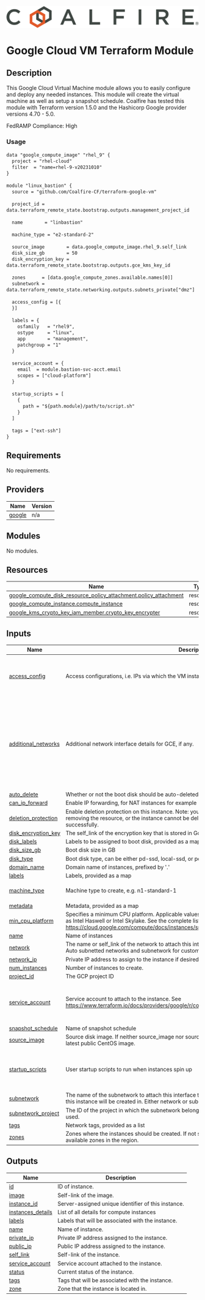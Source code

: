 ![Coalfire](coalfire_logo.png)

# Google Cloud VM Terraform Module

## Description

This Google Cloud Virtual Machine module allows you to easily configure and deploy any needed instances. This module will create the virtual machine as well as setup a snapshot schedule. Coalfire has tested this module with Terraform version 1.5.0 and the Hashicorp Google provider versions 4.70 - 5.0.

FedRAMP Compliance: High

### Usage

```hcl
data "google_compute_image" "rhel_9" {
  project = "rhel-cloud"
  filter  = "name=rhel-9-v20231010"
}

module "linux_bastion" {
  source = "github.com/Coalfire-CF/terraform-google-vm"

  project_id = data.terraform_remote_state.bootstrap.outputs.management_project_id

  name        = "linbastion"

  machine_type = "e2-standard-2"

  source_image        = data.google_compute_image.rhel_9.self_link
  disk_size_gb        = 50
  disk_encryption_key = data.terraform_remote_state.bootstrap.outputs.gce_kms_key_id

  zones      = [data.google_compute_zones.available.names[0]]
  subnetwork = data.terraform_remote_state.networking.outputs.subnets_private["dmz"]

  access_config = [{
  }]

  labels = {
    osfamily   = "rhel9",
    ostype     = "linux",
    app        = "management",
    patchgroup = "1"
  }

  service_account = {
    email  = module.bastion-svc-acct.email
    scopes = ["cloud-platform"]
  }

  startup_scripts = [
    {
      path = "${path.module}/path/to/script.sh"
    }
  ]

  tags = ["ext-ssh"]
}
```

<!-- BEGIN_TF_DOCS -->
## Requirements

No requirements.

## Providers

| Name | Version |
|------|---------|
| <a name="provider_google"></a> [google](#provider\_google) | n/a |

## Modules

No modules.

## Resources

| Name | Type |
|------|------|
| [google_compute_disk_resource_policy_attachment.policy_attachment](https://registry.terraform.io/providers/hashicorp/google/latest/docs/resources/compute_disk_resource_policy_attachment) | resource |
| [google_compute_instance.compute_instance](https://registry.terraform.io/providers/hashicorp/google/latest/docs/resources/compute_instance) | resource |
| [google_kms_crypto_key_iam_member.crypto_key_encrypter](https://registry.terraform.io/providers/hashicorp/google/latest/docs/resources/kms_crypto_key_iam_member) | resource |

## Inputs

| Name | Description | Type | Default | Required |
|------|-------------|------|---------|:--------:|
| <a name="input_access_config"></a> [access\_config](#input\_access\_config) | Access configurations, i.e. IPs via which the VM instance can be accessed via the Internet. | <pre>list(object({<br>    nat_ip       = optional(any, null)<br>    network_tier = optional(string, "PREMIUM")<br>  }))</pre> | `[]` | no |
| <a name="input_additional_networks"></a> [additional\_networks](#input\_additional\_networks) | Additional network interface details for GCE, if any. | <pre>list(object({<br>    network            = string<br>    subnetwork         = string<br>    subnetwork_project = string<br>    network_ip         = any<br>    access_config = list(object({<br>      nat_ip       = string<br>      network_tier = string<br>    }))<br>  }))</pre> | `[]` | no |
| <a name="input_auto_delete"></a> [auto\_delete](#input\_auto\_delete) | Whether or not the boot disk should be auto-deleted | `bool` | `true` | no |
| <a name="input_can_ip_forward"></a> [can\_ip\_forward](#input\_can\_ip\_forward) | Enable IP forwarding, for NAT instances for example | `bool` | `false` | no |
| <a name="input_deletion_protection"></a> [deletion\_protection](#input\_deletion\_protection) | Enable deletion protection on this instance. Note: you must disable deletion protection before removing the resource, or the instance cannot be deleted and the Terraform run will not complete successfully. | `bool` | `false` | no |
| <a name="input_disk_encryption_key"></a> [disk\_encryption\_key](#input\_disk\_encryption\_key) | The self\_link of the encryption key that is stored in Google Cloud KMS to encrypt this disk. | `string` | n/a | yes |
| <a name="input_disk_labels"></a> [disk\_labels](#input\_disk\_labels) | Labels to be assigned to boot disk, provided as a map | `map(string)` | `{}` | no |
| <a name="input_disk_size_gb"></a> [disk\_size\_gb](#input\_disk\_size\_gb) | Boot disk size in GB | `number` | `100` | no |
| <a name="input_disk_type"></a> [disk\_type](#input\_disk\_type) | Boot disk type, can be either pd-ssd, local-ssd, or pd-standard | `string` | `"pd-ssd"` | no |
| <a name="input_domain_name"></a> [domain\_name](#input\_domain\_name) | Domain name of instances, prefixed by '.' | `string` | `""` | no |
| <a name="input_labels"></a> [labels](#input\_labels) | Labels, provided as a map | `map(string)` | `{}` | no |
| <a name="input_machine_type"></a> [machine\_type](#input\_machine\_type) | Machine type to create, e.g. n1-standard-1 | `string` | `"n1-standard-1"` | no |
| <a name="input_metadata"></a> [metadata](#input\_metadata) | Metadata, provided as a map | `map(string)` | `{}` | no |
| <a name="input_min_cpu_platform"></a> [min\_cpu\_platform](#input\_min\_cpu\_platform) | Specifies a minimum CPU platform. Applicable values are the friendly names of CPU platforms, such as Intel Haswell or Intel Skylake. See the complete list: https://cloud.google.com/compute/docs/instances/specify-min-cpu-platform | `string` | `null` | no |
| <a name="input_name"></a> [name](#input\_name) | Name of instances | `string` | n/a | yes |
| <a name="input_network"></a> [network](#input\_network) | The name or self\_link of the network to attach this interface to. Use network attribute for Legacy or Auto subnetted networks and subnetwork for custom subnetted networks. | `string` | `""` | no |
| <a name="input_network_ip"></a> [network\_ip](#input\_network\_ip) | Private IP address to assign to the instance if desired. | `any` | `""` | no |
| <a name="input_num_instances"></a> [num\_instances](#input\_num\_instances) | Number of instances to create. | `number` | `1` | no |
| <a name="input_project_id"></a> [project\_id](#input\_project\_id) | The GCP project ID | `string` | `null` | no |
| <a name="input_service_account"></a> [service\_account](#input\_service\_account) | Service account to attach to the instance. See https://www.terraform.io/docs/providers/google/r/compute_instance_template.html#service_account. | <pre>object({<br>    email  = string<br>    scopes = optional(set(string), ["cloud-platform"])<br>  })</pre> | n/a | yes |
| <a name="input_snapshot_schedule"></a> [snapshot\_schedule](#input\_snapshot\_schedule) | Name of snapshot schedule | `string` | `null` | no |
| <a name="input_source_image"></a> [source\_image](#input\_source\_image) | Source disk image. If neither source\_image nor source\_image\_family is specified, defaults to the latest public CentOS image. | `string` | `""` | no |
| <a name="input_startup_scripts"></a> [startup\_scripts](#input\_startup\_scripts) | User startup scripts to run when instances spin up | <pre>list(object({<br>    path = string,<br>    vars = optional(map(string), {})<br>  }))</pre> | `null` | no |
| <a name="input_subnetwork"></a> [subnetwork](#input\_subnetwork) | The name of the subnetwork to attach this interface to. The subnetwork must exist in the same region this instance will be created in. Either network or subnetwork must be provided. | `string` | `""` | no |
| <a name="input_subnetwork_project"></a> [subnetwork\_project](#input\_subnetwork\_project) | The ID of the project in which the subnetwork belongs. If it is not provided, the provider project is used. | `string` | `""` | no |
| <a name="input_tags"></a> [tags](#input\_tags) | Network tags, provided as a list | `list(string)` | `[]` | no |
| <a name="input_zones"></a> [zones](#input\_zones) | Zones where the instances should be created. If not specified, instances will be spread across available zones in the region. | `list(string)` | `null` | no |

## Outputs

| Name | Description |
|------|-------------|
| <a name="output_id"></a> [id](#output\_id) | ID of instance. |
| <a name="output_image"></a> [image](#output\_image) | Self-link of the image. |
| <a name="output_instance_id"></a> [instance\_id](#output\_instance\_id) | Server-assigned unique identifier of this instance. |
| <a name="output_instances_details"></a> [instances\_details](#output\_instances\_details) | List of all details for compute instances |
| <a name="output_labels"></a> [labels](#output\_labels) | Labels that will be associated with the instance. |
| <a name="output_name"></a> [name](#output\_name) | Name of instance. |
| <a name="output_private_ip"></a> [private\_ip](#output\_private\_ip) | Private IP address assigned to the instance. |
| <a name="output_public_ip"></a> [public\_ip](#output\_public\_ip) | Public IP address assigned to the instance. |
| <a name="output_self_link"></a> [self\_link](#output\_self\_link) | Self-link of the instance. |
| <a name="output_service_account"></a> [service\_account](#output\_service\_account) | Service account attached to the instance. |
| <a name="output_status"></a> [status](#output\_status) | Current status of the instance. |
| <a name="output_tags"></a> [tags](#output\_tags) | Tags that will be associated with the instance. |
| <a name="output_zone"></a> [zone](#output\_zone) | Zone that the instance is located in. |
<!-- END_TF_DOCS -->